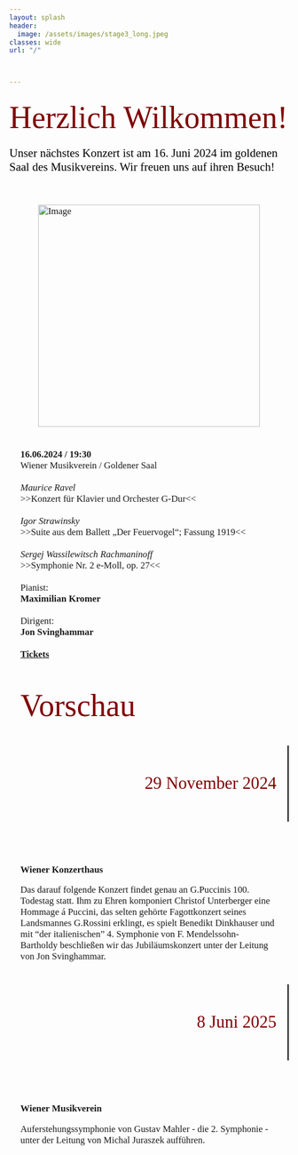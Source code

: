 ```yaml
---
layout: splash
header:
  image: /assets/images/stage3_long.jpeg
classes: wide
url: "/"



---
```


<style>
  pre {
    white-space: pre-wrap; 
  }
  .body{
    padding-left: 0px;
  }
  .container {
    display: flex;
    flex-wrap: wrap;
}
.roboto-slab-font {
  font-family: "Roboto Slab", serif;
  font-optical-sizing: auto;
  font-weight: 400;
  font-style: normal;
  color: black;
}
.column {
    flex: 1;
    padding: 20px; /* Fixed padding width */
    font-size: clamp(1em, 2vw, 1.2em); /* Example font size with a maximum of 1.5em */
    box-sizing: border-box;
    font-family:"Roboto Slab";
    min-width: 300px;
}
.column img {
    display:block;
    margin-left: auto;
    margin-right: auto;
    max-width: 100%;
    min-width: 300px;
    height: auto; /* To maintain aspect ratio of the image */
    /*display: block; /* Ensures the image behaves as a block element */
}
.container2 {
    display: flex;
    flex-wrap: wrap;
    padding-top: 10px;
    padding-bottom: 10px;
}
.column2 {
    flex: 1;
    float: right;
    text-align: right;
    padding: 20px; /* Fixed padding width */
    font-size: clamp(2em, 4vw, 2.2em); /* Example font size with a maximum of 1.5em */
    color: maroon;
    box-sizing: border-box;
    font-family:"Roboto Slab";
    min-width: 300px;
}
.column3 {
    flex: 1;
    padding: 20px; /* Fixed padding width */
    font-size: clamp(1em, 2vw, 1.2em); /* Example font size with a maximum of 1.5em */
    box-sizing: border-box;
    font-family:"Roboto Slab";
    min-width: 300px; 
}
.split {
    flex: 1;
    text-align:left;
    padding: 20px; /* Fixed padding width */
    font-size: clamp(2em, 4vw, 2.2em); /* Example font size with a maximum of 1.5em */
    color: maroon;
    box-sizing: border-box;
    font-family:"Roboto Slab";
    font-size: 4em;
}
.split-main {
    flex: 1;
    text-align:left;
    padding: 0px;
    padding-left: 0px; /* Fixed padding width */
    font-size: clamp(2em, 4vw, 2.2em); /* Example font size with a maximum of 1.5em */
    color: maroon;
    box-sizing: border-box;
    font-family:"Roboto Slab";
    font-size: 4em;
}
.split2 {
    flex: 1;
    padding-left: 0px;
    text-align:left;
    font-size: clamp(2em, 4vw, 2.2em); /* Example font size with a maximum of 1.5em */
    color: black;
    box-sizing: border-box;
    font-family:"Roboto Slab";
    font-size: 1.5em;
}
.line {
    width: 2px;
    background-color: black;
}
@media (max-width: 400px) {
    .column img {
        float: left; /* Reset float for smaller screens */
        margin-left: 0; /* Reset margin */
        margin-bottom: 20px; /* Add margin below the image for better spacing */
    }
    .column {
        flex: 100%;
        max-width: 100%;
        text-align: left; /* Reset text alignment */
    }
    .column2 {
      max-width: 100%;
    }
}
.concert {
    display: flex;
    margin-bottom: 20px;
    font-family: "Roboto Slab";
    justify-content: center;
}
.month {
    font-size: 24px;
    font-weight: bold;
    margin-right: 20px;
    flex:1 ;
    padding-right: 20px;
.details {
    font-size: 18px;
    flex:1 ; 
}

  </style>


<html lang="en">
<head>
    <meta charset="UTF-8">
    <meta name="viewport" content="width=device-width, initial-scale=1.0">
    <title>Two Column Page</title>
    <link rel="stylesheet" href="styles.css">
    <link rel="preconnect" href="https://fonts.googleapis.com">
    <link rel="preconnect" href="https://fonts.gstatic.com" crossorigin>
    <link href="https://fonts.googleapis.com/css2?family=Roboto+Slab:wght@100..900&family=Ubuntu:ital,wght@0,300;0,400;0,500;0,700;1,300;1,400;1,500;1,700&display=swap" rel="stylesheet">

</head>
<body> 
    <div class = "container2">
      <div class="split-main">Herzlich Wilkommen!</div>
    </div>
    <div class = "container2">
      <div class="split2">
      Unser nächstes Konzert ist am 16. Juni 2024 im goldenen Saal des Musikvereins.
      Wir freuen uns auf ihren Besuch! 
      <br>
      <br>
      </div>
    </div>
    <div class="container">
        <div class="column">
            <img src="../assets/images/plakarte/240616-Rach.png" alt="Image" width="400px">
        </div>
        <div class="column">
            <strong>16.06.2024 / 19:30 </strong><br>
            Wiener Musikverein / Goldener Saal <br>
                <br>
                <em>Maurice Ravel</em><br>
                >>Konzert für Klavier und Orchester G-Dur<<<br>
                <br>
                <em>Igor Strawinsky</em><br>
                >>Suite aus dem Ballett „Der Feuervogel“; Fassung 1919<<<br>
                <br>
                <em>Sergej Wassilewitsch Rachmaninoff</em><br>
                >>Symphonie Nr. 2 e-Moll, op. 27<<<br>
                <br>
                Pianist:<br>
                <span style="font-weight: bold;">Maximilian Kromer</span> <br>
                <br>
                Dirigent:<br>
                <strong>Jon Svinghammar</strong><br>
                <br>
                <a href="https://www.musikverein.at/konzert/?id=00056a9d" target="_blank">
                  <strong>Tickets</strong>
                </a>
        </div>
    </div>
    <div class = "container2">
      <div class="split">Vorschau</div>
    </div>
    <div class="container2">
        <div class="column2">
            <p>29 November 2024</p>
        </div>
        <div class="line"></div>
        <div class="column3">
            <br>
            <br>
            <p><strong>Wiener Konzerthaus</strong> </p>
            Das darauf folgende Konzert findet genau an G.Puccinis 100. Todestag statt. Ihm zu Ehren komponiert Christof Unterberger eine Hommage á Puccini, das selten gehörte Fagottkonzert seines Landsmannes G.Rossini erklingt, es spielt Benedikt Dinkhauser und mit “der italienischen” 4. Symphonie von F. Mendelssohn- Bartholdy beschließen wir das Jubiläumskonzert unter der Leitung von Jon Svinghammar.
        </div>
    </div>
    <div class="container2">
        <div class="column2">
            <p>8 Juni 2025</p>
        </div>
        <div class="line"></div>
        <div class="column3">
            <br>
            <br>
            <p><strong>Wiener Musikverein</strong> </p>
            Auferstehungssymphonie von Gustav Mahler - die 2. Symphonie - unter der Leitung von Michal Juraszek aufführen.
        </div>
    </div>

    
</body>
</html>
<br>
<br>

